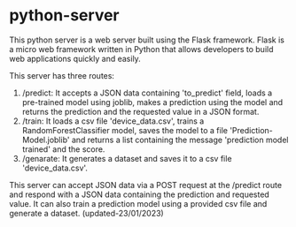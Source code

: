 # python-server
This python server is a web server built using the Flask framework. Flask is a micro web framework written in Python that allows developers to build web applications quickly and easily.

This server has three routes:

1. /predict: It accepts a JSON data containing 'to_predict' field, loads a pre-trained model using joblib, makes a prediction using the model and returns the prediction and the requested value in a JSON format.
2. /train: It loads a csv file 'device_data.csv', trains a RandomForestClassifier model, saves the model to a file 'Prediction-Model.joblib' and returns a list containing the message 'prediction model trained' and the score.
3. /genarate: It generates a dataset and saves it to a csv file 'device_data.csv'.

This server can accept JSON data via a POST request at the /predict route and respond with a JSON data containing the prediction and requested value. It can also train a prediction model using a provided csv file and generate a dataset.
(updated-23/01/2023)
